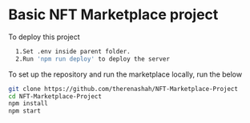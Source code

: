 # Basic NFT Marketplace project

To deploy this project

```bash
  1.Set .env inside parent folder.
  2.Run 'npm run deploy' to deploy the server
```

To set up the repository and run the marketplace locally, run the below

```bash
git clone https://github.com/therenashah/NFT-Marketplace-Project
cd NFT-Marketplace-Project
npm install
npm start
```
